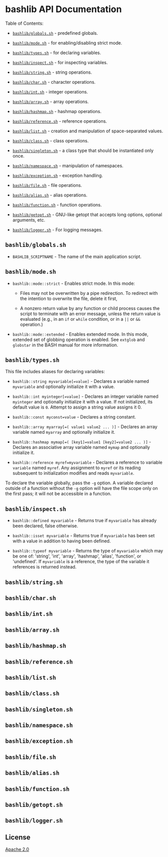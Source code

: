 # bashlib API Documentation

Table of Contents:

* [`bashlib/globals.sh`](#globals) - predefined globals.
* [`bashlib/mode.sh`](#mode) - for enabling/disabling strict mode.
* [`bashlib/types.sh`](#types) - for declaring variables.
* [`bashlib/inspect.sh`](#inspect) - for inspecting variables.

* [`bashlib/string.sh`](#string) - string operations.
* [`bashlib/char.sh`](#char) - character operations.
* [`bashlib/int.sh`](#int) - integer operations.
* [`bashlib/array.sh`](#array) - array operations.
* [`bashlib/hashmap.sh`](#hashmap) - hashmap operations.
* [`bashlib/reference.sh`](#reference) - reference operations.

* [`bashlib/list.sh`](#list) - creation and manipulation of space-separated values.
* [`bashlib/class.sh`](#class) - class operations.
* [`bashlib/singleton.sh`](#singleton) - a class type that should be instantiated only once.

* [`bashlib/namespace.sh`](#namespace) - manipulation of namespaces.
* [`bashlib/exception.sh`](#exception) - exception handling.

* [`bashlib/file.sh`](#file) - file operations.
* [`bashlib/alias.sh`](#alias) - alias operations.
* [`bashlib/function.sh`](#function) - function operations.

* [`bashlib/getopt.sh`](#getopt) - GNU-like getopt that accepts long options, optional arguments, etc.
* [`bashlib/logger.sh`](#logger) - For logging messages.


## <a name="globals"></a>`bashlib/globals.sh`

* `BASHLIB_SCRIPTNAME` - The name of the main application script.


## <a name="mode"></a>`bashlib/mode.sh`

* `bashlib::mode::strict` - Enables strict mode.  In this mode:
  * Files may not be overwritten by a pipe redirection.  To redirect with the
    intention to overwrite the file, delete it first,

  * A nonzero return value by any function or child process causes the script
    to terminate with an error message, unless the return value is evaluated
    (e.g., in an `if` or `while` condition, or in a `||` or `&&` operation.)

* `bashlib::mode::extended` - Enables extended mode.  In this mode, extended
  set of globbing operation is enabled.  See `extglob` and `globstar` in the
  BASH manual for more information.


## <a name="types"></a>`bashlib/types.sh`

This file includes aliases for declaring variables:

* `bashlib::string myvariable[=value]` - Declares a variable named `myvariable`
  and optionally initialize it with a value.

* `bashlib::int myinteger[=value]` - Declares an integer variable named
  `myinteger` and optionally initialize it with a value. If not initialized,
  its default value is `0`. Attempt to assign a string value assigns it 0.

* `bashlib::const myconst=value` - Declares a string constant.

* `bashlib::array myarray[=( value1 value2 ... )]` - Declares an array variable
  named `myarray` and optionally initialize it.

* `bashlib::hashmap mymap[=( [key1]=value1 [key2]=value2 ... )]` - Declares an
  associative array variable named `mymap` and optionally initialize it.

* `bashlib::reference myref=myvariable` - Declares a reference to variable
  `variable` named `myref`. Any assignment to `myref` or its reading subsequent
  to initialization modifies and reads `myvariable`.

To declare the variable globally, pass the `-g` option.  A variable declared
outside of a function without the `-g` option will have the file scope only on
the first pass; it will not be accessible in a function.


## <a name="inspect"></a>`bashlib/inspect.sh`

* `bashlib::defined myvariable` - Returns true if `myvariable` has already been
  declared, false otherwise.

* `bashlib::isset myvariable` - Returns true if `myvariable` has been set with
  a value in addition to having been defined.

* `bashlib::typeof myvariable` - Returns the type of `myvariable` which may be one of:
  'string', 'int', 'array', 'hashmap', 'alias', 'function', or 'undefined'. If
  `myvariable` is a reference, the type of the variable it references is
  returned instead.


## <a name="string"></a>`bashlib/string.sh`
## <a name="char"></a>`bashlib/char.sh`
## <a name="int"></a>`bashlib/int.sh`
## <a name="array"></a>`bashlib/array.sh`
## <a name="hashmap"></a>`bashlib/hashmap.sh`
## <a name="reference"></a>`bashlib/reference.sh`

## <a name="list"></a>`bashlib/list.sh`
## <a name="class"></a>`bashlib/class.sh`
## <a name="singleton"></a>`bashlib/singleton.sh`

## <a name="namespace"></a>`bashlib/namespace.sh`
## <a name="exception"></a>`bashlib/exception.sh`

## <a name="file"></a>`bashlib/file.sh`
## <a name="alias"></a>`bashlib/alias.sh`
## <a name="function"></a>`bashlib/function.sh`

## <a name="getopt"></a>`bashlib/getopt.sh`
## <a name="logger"></a>`bashlib/logger.sh`


## License

[Apache 2.0]


[Apache 2.0]: <https://github.com/markuskimius/bashlib/blob/master/LICENSE>

